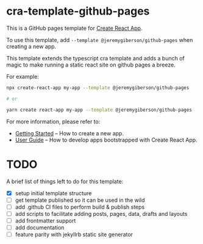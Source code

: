 # cra-template-github-pages
This is a GitHub pages template for [Create React App](https://github.com/facebook/create-react-app).

To use this template, add `--template @jeremygiberson/github-pages` when creating a new app.

This template extends the typescript cra template and adds a bunch of magic to make running a static react site on github pages a breeze.

For example:

```sh
npx create-react-app my-app --template @jeremygiberson/github-pages

# or

yarn create react-app my-app --template @jeremygiberson/github-pages
```

For more information, please refer to:

- [Getting Started](https://create-react-app.dev/docs/getting-started) – How to create a new app.
- [User Guide](https://create-react-app.dev) – How to develop apps bootstrapped with Create React App.


# TODO
A brief list of things left to do for this template:

  - [x] setup initial template structure
  - [ ] get template published so it can be used in the wild
  - [ ] add .github CI files to perform build & publish steps
  - [ ] add scripts to facilitate adding posts, pages, data, drafts and layouts
  - [ ] add frontmatter support
  - [ ] add documentation
  - [ ] feature parity with jekyllrb static site generator
